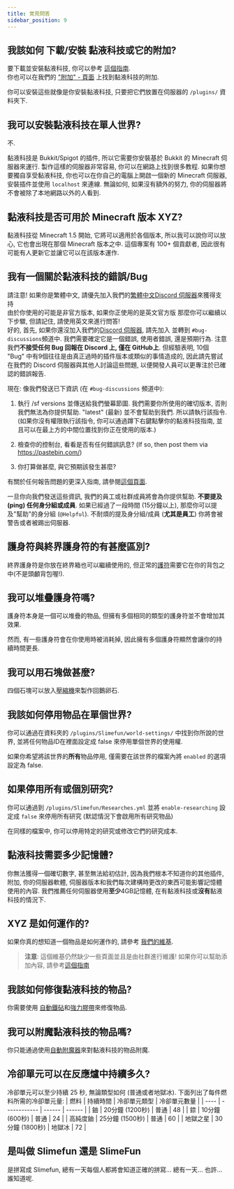 ```yaml
---
title: 常見問答
sidebar_position: 9
---
```


## 我該如何 下載/安裝 黏液科技或它的附加?

要下載並安裝黏液科技, 你可以參考 [這個指南](Installing-Slimefun.md).  
你也可以在我們的 ["附加" - 頁面](../Other-Plugins/Addons.md) 上找到黏液科技的附加.

你可以安裝這些就像是你安裝黏液科技, 只要把它們放置在伺服器的 `/plugins/` 資料夾下.

## 我可以安裝黏液科技在單人世界?

不.

黏液科技是 Bukkit/Spigot 的插件, 所以它需要你安裝基於 Bukkit 的 Minecraft 伺服器來運行. 製作這樣的伺服器非常容易, 你可以在網路上找到很多教程. 如果你想要獨自享受黏液科技, 你也可以在你自己的電腦上開啟一個新的 Minecraft 伺服器, 安裝插件並使用 `localhost` 來連線. 無論如何, 如果沒有額外的努力, 你的伺服器將不會被除了本地網路以外的人看到.

## 黏液科技是否可用於 Minecraft 版本 XYZ?

黏液科技從 Minecraft 1.5 開始, 它將可以適用於各個版本, 所以我可以說你可以放心, 它也會出現在那個 Minecraft 版本之中. 這個專案有 100+ 個貢獻者, 因此很有可能有人更新它並讓它可以在該版本運作.

## 我有一個關於黏液科技的錯誤/Bug

請注意! 如果你是繁體中文, 請優先加入我們的[繁體中文Discord 伺服器](https://discord.gg/GF4CwjFXT9)來獲得支持 <br /> 由於你使用的可能是非官方版本, 如果你正使用的是英文官方版 那麼你可以繼續以下步驟, 但請記住, 請使用英文來進行問答! <br /> 好的, 首先, 如果你還沒加入我們的[Discord 伺服器](https://discord.gg/fsD4Bkh), 請先加入 並轉到 `#bug-discussions`頻道中. 我們需要確定它是一個錯誤, 使用者錯誤, 還是預期行為. 注意我們**不接受任何 Bug 回報在 Discord 上, 僅在 GitHub上**. 但經驗表明, 10個 "Bug" 中有9個往往是由真正過時的插件版本或類似的事情造成的, 因此請先嘗試在我們的 Discord 伺服器與其他人討論這些問題, 以便開發人員可以更專注於已確認的錯誤報告.

現在: 像我們發送已下資訊 (在 `#bug-discussions` 頻道中):

1. 執行 /sf versions 並傳送給我們螢幕節圖. 我們需要你所使用的確切版本, 否則我們無法為你提供幫助. "latest" (最新) 並不會幫助到我們. 所以請執行該指令. (如果你沒有權限執行該指令, 你可以通過蹲下右鍵點擊你的黏液科技指南, 並且可以在最上方的中間位置找到你正在使用的版本.)

2. 檢查你的控制台, 看看是否有任何錯誤訊息? (If so, then post them via <https://pastebin.com/>)

3. 你打算做甚麼, 與它預期該發生甚麼?

有關於任何報告問題的更深入指南, 請參閱[這個頁面](How-to-report-bugs.md).

一旦你向我們發送這些資訊, 我們的員工或社群成員將會為你提供幫助. **不要提及 (ping) 任何身分組或成員**. 如果已經過了一段時間 (15分鐘以上), 那麼你可以提及"幫助"的身分組 (`@Helpful`). 不耐煩的提及身分組/成員 (**尤其是員工**) 你將會被警告或者被踢出伺服器.

## 護身符與終界護身符的有甚麼區別?

終界護身符是你放在終界箱也可以繼續使用的, 但正常的[護符](../Talismans/Talismans.md)需要它在你的背包之中(不是頭顱背包喔!).

## 我可以堆疊護身符嗎?

護身符本身是一個可以堆疊的物品, 但擁有多個相同的類型的護身符並不會增加其效果.

然而, 有一些護身符會在你使用時被消耗掉, 因此擁有多個護身符顯然會讓你的持續時間更長.

## 我可以用石塊做甚麼?

四個石塊可以放入[壓縮機](../Basic-Machines/Compressor.md)來製作回鵝卵石.

## 我該如何停用物品在單個世界?

你可以通過在資料夾的 `/plugins/Slimefun/world-settings/` 中找到你所說的世界, 並將任何物品ID在裡面設定成 false 來停用單個世界的使用權.

如果你希望將該世界的**所有**物品停用, 僅需要在該世界的檔案內將 `enabled` 的選項設定為 false.

## 如果停用所有或個別研究?

你可以通過到 `/plugins/Slimefun/Researches.yml` 並將 `enable-researching` 設定成 `false` 來停用所有研究 (默認情況下會啟用所有研究物品)

在同樣的檔案中, 你可以停用特定的研究或修改它們的研究成本.

## 黏液科技需要多少記憶體?

你無法獲得一個確切數字, 甚至無法給初估計, 因為我們根本不知道你的其他插件, 附加, 你的伺服器軟體, 伺服器版本和我們每次建構時更改的東西可能影響記憶體使用的內容. 我們推薦任何伺服器使用**至少**4GB記憶體, 在有黏液科技或**沒有**黏液科技的情況下.

## XYZ 是如何運作的?

如果你真的想知道一個物品是如何運作的, 請參考 [我們的維基](https://github.com/Slimefun/Slimefun4/wiki).
> **注意**: 這個維基仍然缺少一些頁面並且是由社群進行維護! 如果你可以幫助添加內容, 請參考[這個指南](Expanding-the-Wiki.md)

## 我該如何修復黏液科技的物品?

你需要使用 [自動鐵砧](../Electric-Machines/Machines/Auto-Anvil.md)和[強力膠帶](../Miscellaneous-Items/Miscellaneous-Items.md)來修復物品.

## 我可以附魔黏液科技的物品嗎?

你只能通過使用[自動附魔器](../Electric-Machines/Machines/Auto-Enchanter.md)來對黏液科技的物品附魔.

## 冷卻單元可以在反應爐中持續多久?

冷卻單元可以至少持續 25 秒, 無論類型如何 (普通或者地獄冰). 下面列出了每件燃料所需的冷卻單元量:
| 燃料   | 持續時間         | 冷卻單元類型 | 冷卻單元數量 |
| ---- | ------------ | ------ | ------ |
| 鈾    | 20分鐘 (1200秒) | 普通     | 48     |
| 錼    | 10分鐘 (600秒)  | 普通     | 24     |
| 高純度鈾 | 25分鐘 (1500秒) | 普通     | 60     |
| 地獄之星 | 30分鐘 (1800秒) | 地獄冰    | 72     |

## 是叫做 Slimefun 還是 SlimeFun

是拼寫成 Slimefun, 總有一天每個人都將會知道正確的拼寫... 總有一天... 也許... 誰知道呢.

